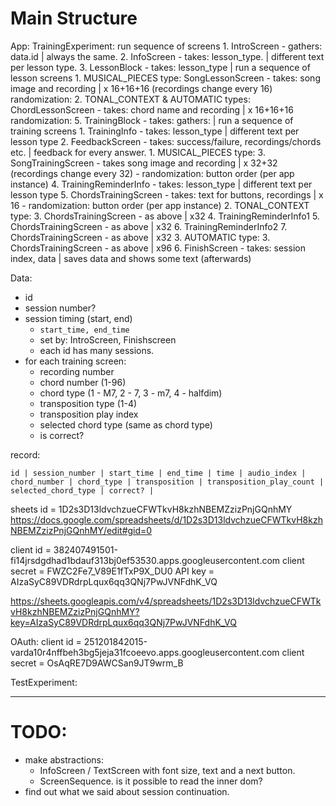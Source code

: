 # Main Structure

App:
TrainingExperiment: run sequence of screens
    1. IntroScreen - gathers: data.id | always the same.
    2. InfoScreen - takes: lesson\_type. | different text per lesson type.
    3. LessonBlock - takes: lesson\_type | run a sequence of lesson screens
       1. MUSICAL_PIECES type:
          SongLessonScreen - takes: song image and recording | x 16+16+16 (recordings change every 16)
              randomization:
       2. TONAL_CONTEXT & AUTOMATIC types:
          ChordLessonScreen - takes: chord name and recording | x 16+16+16
              randomization:
    5. TrainingBlock - takes: gathers: | run a sequence of training screens
       1. TrainingInfo - takes: lesson\_type | different text per lesson type
       2. FeedbackScreen - takes: success/failure, recordings/chords etc. | feedback for every answer.
       1. MUSICAL_PIECES type:
          3. SongTrainingScreen - takes song image and recording | x 32+32 (recordings change every 32)
             - randomization: button order (per app instance)
          4. TrainingReminderInfo - takes: lesson\_type | different text per lesson type
          5. ChordsTrainingScreen - takes: text for buttons, recordings | x 16
             - randomization: button order (per app instance)
       2. TONAL_CONTEXT type:
          3. ChordsTrainingScreen - as above | x32
          4. TrainingReminderInfo1
          5. ChordsTrainingScreen - as above | x32
          6. TrainingReminderInfo2
          7. ChordsTrainingScreen - as above | x32
       3. AUTOMATIC type:
          3. ChordsTrainingScreen - as above | x96
    6. FinishScreen - takes: session index, data | saves data and shows some text (afterwards) 

Data:
- id
- session number?
- session timing (start, end)
  - `start_time, end_time`
  - set by: IntroScreen, Finishscreen
  - each id has many sessions. 
- for each training screen:
  - recording number
  - chord number (1-96)
  - chord type (1 - M7, 2 - 7, 3 - m7, 4 - halfdim)
  - transposition type (1-4)
  - transposition play index
  - selected chord type (same as chord type)
  - is correct?

record:

`id | session_number | start_time | end_time | time | audio_index | chord_number | chord_type | transposition | transposition_play_count | selected_chord_type | correct? |`

sheets id = 1D2s3D13ldvchzueCFWTkvH8kzhNBEMZzizPnjGQnhMY
https://docs.google.com/spreadsheets/d/1D2s3D13ldvchzueCFWTkvH8kzhNBEMZzizPnjGQnhMY/edit#gid=0

client id = 382407491501-fi14jrsdgdhad1bdauf313bj0ef53530.apps.googleusercontent.com
client secret = FWZC2Fe7_V89E1fTxP9X_DU0
API key = AIzaSyC89VDRdrpLqux6qq3QNj7PwJVNFdhK_VQ

https://sheets.googleapis.com/v4/spreadsheets/1D2s3D13ldvchzueCFWTkvH8kzhNBEMZzizPnjGQnhMY?key=AIzaSyC89VDRdrpLqux6qq3QNj7PwJVNFdhK_VQ

OAuth:
client id = 251201842015-varda10r4nffbeh3bg5jeja31fcoeevo.apps.googleusercontent.com
client secret = OsAqRE7D9AWCSan9JT9wrm_B

TestExperiment: 


---------------

# TODO:
- make abstractions:
  - InfoScreen / TextScreen with font size, text and a next button.
  - ScreenSequence. is it possible to read the inner dom?
- find out what we said about session continuation.

